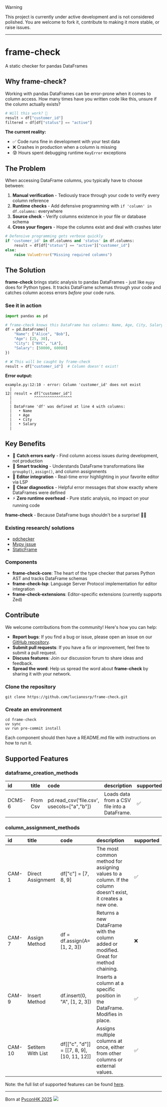 > [!WARNING]
> This project is currently under active development and is not considered polished. You are welcome to fork it, contribute to making it more stable, or raise issues.
---

# frame-check

A static checker for pandas DataFrames

## Why frame-check?

Working with pandas DataFrames can be error-prone when it comes to column access. How many times have you written code like this, unsure if the column actually exists?

```python
# Will this work? 🤔
result = df["customer_id"]
filtered = df[df["status"] == "active"]
```

**The current reality:**
- ✅ Code runs fine in development with your test data
- ❌ Crashes in production when a column is missing
- 😰 Hours spent debugging runtime `KeyError` exceptions

## The Problem

When accessing DataFrame columns, you typically have to choose between:

1. **Manual verification** - Tediously trace through your code to verify every column reference
2. **Runtime checks** - Add defensive programming with `if 'column' in df.columns:` everywhere
3. **Source check** - Verify columns existence in your file or database schema
4. **Cross your fingers** - Hope the columns exist and deal with crashes later

```python
# Defensive programming gets verbose quickly
if 'customer_id' in df.columns and 'status' in df.columns:
    result = df[df["status"] == "active"]["customer_id"]
else:
    raise ValueError("Missing required columns")
```

## The Solution

**frame-check** brings static analysis to pandas DataFrames - just like `mypy` does for Python types. It tracks DataFrame schemas through your code and catches column access errors *before* your code runs.

### See it in action

```python
import pandas as pd

# frame-check knows this DataFrame has columns: Name, Age, City, Salary
df = pd.DataFrame({
    "Name": ["Alice", "Bob"],
    "Age": [25, 30],
    "City": ["NYC", "LA"],
    "Salary": [50000, 60000]
})

# ❌ This will be caught by frame-check
result = df["customer_id"]  # Column doesn't exist!
```

**Error output:**

```plaintext
example.py:12:10 - error: Column 'customer_id' does not exist
  |
12| result = df["customer_id"]
  |          ^^^^^^^^^^^^^^^^^
  |
  | DataFrame 'df' was defined at line 4 with columns:
  |   • Name
  |   • Age
  |   • City
  |   • Salary
  |
```

## Key Benefits

- 🚀 **Catch errors early** - Find column access issues during development, not production
- 🧠 **Smart tracking** - Understands DataFrame transformations like `groupby()`, `assign()`, and column assignments
- 🔧 **Editor integration** - Real-time error highlighting in your favorite editor via LSP
- 📝 **Clear diagnostics** - Helpful error messages that show exactly where DataFrames were defined
- ⚡ **Zero runtime overhead** - Pure static analysis, no impact on your running code

**frame-check** - Because DataFrame bugs shouldn't be a surprise! 🐼✨

### Existing research/ solutions

- [pdchecker](https://github.com/ncu-psl/pdchecker)
- [Mypy issue](https://github.com/python/mypy/issues/17935)
- [StaticFrame](https://github.com/static-frame/static-frame)

### Components

- **frame-check-core**: The heart of the type checker that parses Python AST and tracks DataFrame schemas
- **frame-check-lsp**: Language Server Protocol implementation for editor integration
- **frame-check-extensions**: Editor-specific extensions (currently supports Zed)

## Contribute

We welcome contributions from the community! Here's how you can help:

- **Report bugs**: If you find a bug or issue, please open an issue on our [GitHub repository](https://github.com/lucianosrp/frame-check).
- **Submit pull requests**: If you have a fix or improvement, feel free to submit a pull request.
- **Discuss features**: Join our discussion forum to share ideas and feedback.
- **Spread the word**: Help us spread the word about **frame-check** by sharing it with your network.

### Clone the repository

```
git clone https://github.com/lucianosrp/frame-check.git
```

### Create an environment

```
cd frame-check
uv sync
uv run pre-commit install
```
Each component should then have a README.md file with instructions on how to run it.

## Supported Features

### dataframe_creation_methods

| id                        | title    | code                                       | description                                  | supported   |
|:--------------------------|:---------|:-------------------------------------------|:---------------------------------------------|:------------|
| <a id="DCMS-6"></a>DCMS-6 | From Csv | pd.read_csv('file.csv', usecols=["a","b"]) | Loads data from a CSV file into a DataFrame. | ✅          |

### column_assignment_methods

| id                        | title             | code                                       | description                                                                                                 | supported   |
|:--------------------------|:------------------|:-------------------------------------------|:------------------------------------------------------------------------------------------------------------|:------------|
| <a id="CAM-1"></a>CAM-1   | Direct Assignment | df["c"] = [7, 8, 9]                        | The most common method for assigning values to a column. If the column doesn't exist, it creates a new one. | ✅          |
| <a id="CAM-7"></a>CAM-7   | Assign Method     | df = df.assign(A=[1, 2, 3])                | Returns a new DataFrame with the column added or modified. Great for method chaining.                       | ❌          |
| <a id="CAM-9"></a>CAM-9   | Insert Method     | df.insert(0, "A", [1, 2, 3])               | Inserts a column at a specific position in the DataFrame. Modifies in place.                                | ✅          |
| <a id="CAM-10"></a>CAM-10 | Setitem With List | df[["c", "d"]] = [[7, 8, 9], [10, 11, 12]] | Assigns multiple columns at once, either from other columns or external values.                             | ✅          |

Note: the full list of supported features can be found [here](https://lucianosrp.github.io/frame-check/features/).

---

 Born at [PyconHK 2025](https://pycon.hk/)
 ![](https://pycon.hk/_next/image?url=%2F_next%2Fstatic%2Fmedia%2Flogo.ebd84d16.png&w=256&q=75)
